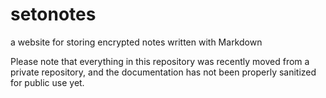 # setonotes
a website for storing encrypted notes written with Markdown

Please note that everything in this repository was recently moved from a private
repository, and the documentation has not been properly sanitized for public use
yet.